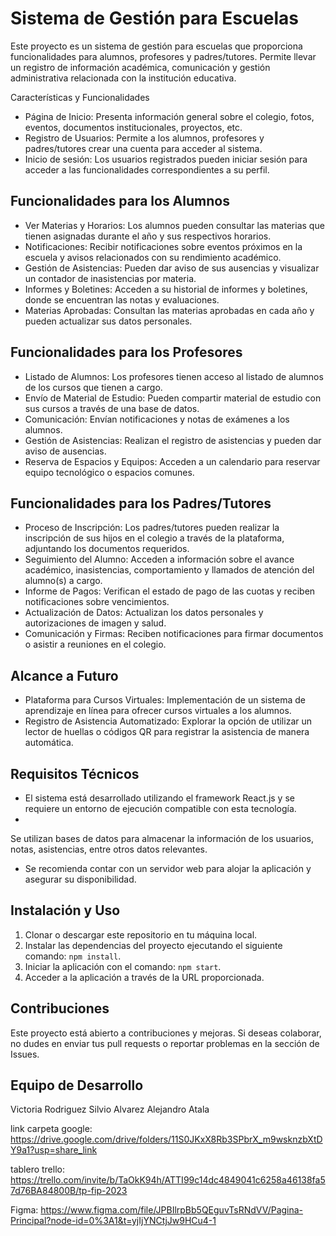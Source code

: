 # Sistema de Gestión para Escuelas

Este proyecto es un sistema de gestión para escuelas que proporciona funcionalidades para alumnos, profesores y padres/tutores. Permite llevar un registro de información académica, comunicación y gestión administrativa relacionada con la institución educativa.

Características y Funcionalidades

- Página de Inicio: Presenta información general sobre el colegio, fotos, eventos, documentos institucionales, proyectos, etc.
- Registro de Usuarios: Permite a los alumnos, profesores y padres/tutores crear una cuenta para acceder al sistema.
- Inicio de sesión: Los usuarios registrados pueden iniciar sesión para acceder a las funcionalidades correspondientes a su perfil.

## Funcionalidades para los Alumnos

- Ver Materias y Horarios: Los alumnos pueden consultar las materias que tienen asignadas durante el año y sus respectivos horarios.
- Notificaciones: Recibir notificaciones sobre eventos próximos en la escuela y avisos relacionados con su rendimiento académico.
- Gestión de Asistencias: Pueden dar aviso de sus ausencias y visualizar un contador de inasistencias por materia.
- Informes y Boletines: Acceden a su historial de informes y boletines, donde se encuentran las notas y evaluaciones.
- Materias Aprobadas: Consultan las materias aprobadas en cada año y pueden actualizar sus datos personales.

## Funcionalidades para los Profesores

- Listado de Alumnos: Los profesores tienen acceso al listado de alumnos de los cursos que tienen a cargo.
- Envío de Material de Estudio: Pueden compartir material de estudio con sus cursos a través de una base de datos.
- Comunicación: Envían notificaciones y notas de exámenes a los alumnos.
- Gestión de Asistencias: Realizan el registro de asistencias y pueden dar aviso de ausencias.
- Reserva de Espacios y Equipos: Acceden a un calendario para reservar equipo tecnológico o espacios comunes.







## Funcionalidades para los Padres/Tutores

- Proceso de Inscripción: Los padres/tutores pueden realizar la inscripción de sus hijos en el colegio a través de la plataforma, adjuntando los documentos requeridos.
- Seguimiento del Alumno: Acceden a información sobre el avance académico, inasistencias, comportamiento y llamados de atención del alumno(s) a cargo.
- Informe de Pagos: Verifican el estado de pago de las cuotas y reciben notificaciones sobre vencimientos.
- Actualización de Datos: Actualizan los datos personales y autorizaciones de imagen y salud.
- Comunicación y Firmas: Reciben notificaciones para firmar documentos o asistir a reuniones en el colegio.

## Alcance a Futuro

- Plataforma para Cursos Virtuales: Implementación de un sistema de aprendizaje en línea para ofrecer cursos virtuales a los alumnos.
- Registro de Asistencia Automatizado: Explorar la opción de utilizar un lector de huellas o códigos QR para registrar la asistencia de manera automática.

## Requisitos Técnicos

- El sistema está desarrollado utilizando el framework React.js y se requiere un entorno de ejecución compatible con esta tecnología.
-

 Se utilizan bases de datos para almacenar la información de los usuarios, notas, asistencias, entre otros datos relevantes.
- Se recomienda contar con un servidor web para alojar la aplicación y asegurar su disponibilidad.

## Instalación y Uso

1. Clonar o descargar este repositorio en tu máquina local.
2. Instalar las dependencias del proyecto ejecutando el siguiente comando: `npm install`.
3. Iniciar la aplicación con el comando: `npm start`.
4. Acceder a la aplicación a través de la URL proporcionada.

## Contribuciones

Este proyecto está abierto a contribuciones y mejoras. Si deseas colaborar, no dudes en enviar tus pull requests o reportar problemas en la sección de Issues.

## Equipo de Desarrollo

Victoria Rodriguez
Silvio Alvarez
Alejandro Atala






link carpeta google: https://drive.google.com/drive/folders/11S0JKxX8Rb3SPbrX_m9wsknzbXtDY9a1?usp=share_link


tablero trello: https://trello.com/invite/b/TaOkK94h/ATTI99c14dc4849041c6258a46138fa57d76BA84800B/tp-fip-2023


Figma:  https://www.figma.com/file/JPBIlrpBb5QEguvTsRNdVV/Pagina-Principal?node-id=0%3A1&t=yjIjYNCtjJw9HCu4-1

     
